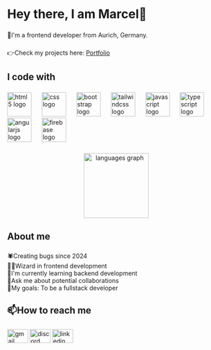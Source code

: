 <h1 align="left">Hey there, I am Marcel👋</h1>

###

<p align="left">📌I'm a frontend developer from Aurich, Germany.</p>

###

<p align="left">👉Check my projects here: <a href="https://marcelgoehn.de">Portfolio</a></p>

###

<h2 align="left">I code with</h2>

###

<div align="left">
  <img src="https://cdn.jsdelivr.net/gh/devicons/devicon/icons/html5/html5-original.svg" height="56" alt="html5 logo"  />
  <img width="16" />
  <img src="https://cdn.jsdelivr.net/gh/devicons/devicon/icons/css3/css3-original.svg" height="56" alt="css logo"  />
  <img width="16" />
  <img src="https://cdn.jsdelivr.net/gh/devicons/devicon/icons/bootstrap/bootstrap-original.svg" height="56" alt="bootstrap logo"  />
  <img width="16" />
  <img src="https://cdn.jsdelivr.net/gh/devicons/devicon/icons/tailwindcss/tailwindcss-original-wordmark.svg" height="56" alt="tailwindcss logo"  />
  <img width="16" />
  <img src="https://cdn.jsdelivr.net/gh/devicons/devicon/icons/javascript/javascript-original.svg" height="56" alt="javascript logo"  />
  <img width="16" />
  <img src="https://cdn.jsdelivr.net/gh/devicons/devicon/icons/typescript/typescript-original.svg" height="56" alt="typescript logo"  />
  <img width="16" />
  <img src="https://cdn.jsdelivr.net/gh/devicons/devicon/icons/angularjs/angularjs-original.svg" height="56" alt="angularjs logo"  />
  <img width="16" />
  <img src="https://cdn.jsdelivr.net/gh/devicons/devicon/icons/firebase/firebase-plain.svg" height="56" alt="firebase logo"  />
</div>

###

<div align="center">
  <img src="https://github-readme-stats.vercel.app/api/top-langs?username=Marcel-Goehn&locale=en&hide_title=false&layout=compact&card_width=320&langs_count=5&theme=dracula&hide_border=false&order=2" height="150" alt="languages graph"  />
</div>

###

<h2 align="left">About me</h2>

###

<p align="left">🕷️Creating bugs since 2024<br>🧙‍♂️Wizard in frontend development<br>🔭I'm currently learning backend development<br>💬Ask me about potential collaborations<br>🎯My goals: To be a fullstack developer</p>

###

<h2 align="left">📫How to reach me</h2>

###

<div align="left">
  <a href="mailto:marcelgoehn@googlemail.com"><img src="https://raw.githubusercontent.com/maurodesouza/profile-readme-generator/master/src/assets/icons/social/gmail/default.svg" width="48" height="32" alt="gmail logo"/></a>
<a href="https://discord.com/users/659744178179407873"><img src="https://raw.githubusercontent.com/maurodesouza/profile-readme-generator/master/src/assets/icons/social/discord/default.svg" width="48" height="32" alt="discord logo"/></a>
<a href="https://www.linkedin.com/in/marcel-g%C3%B6hn-11b050353/"><img src="https://raw.githubusercontent.com/maurodesouza/profile-readme-generator/master/src/assets/icons/social/linkedin/default.svg" width="48" height="32" alt="linkedin logo"/></a>
</div>

###
